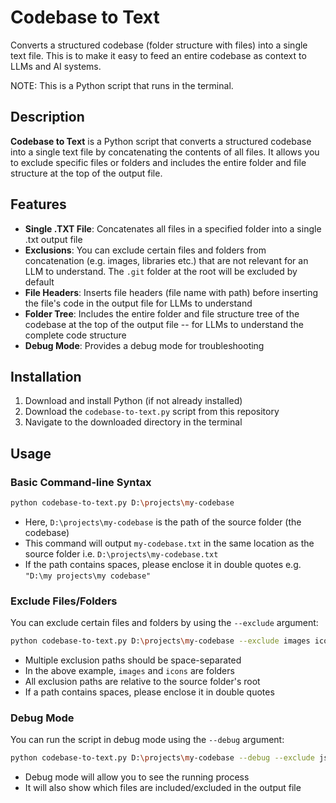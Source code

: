 # Codebase to Text

Converts a structured codebase (folder structure with files) into a single text file. This is to make it easy to feed an entire codebase as context to LLMs and AI systems.

NOTE: This is a Python script that runs in the terminal.

## Description

**Codebase to Text** is a Python script that converts a structured codebase into a single text file by concatenating the contents of all files. It allows you to exclude specific files or folders and includes the entire folder and file structure at the top of the output file.

## Features

- **Single .TXT File**: Concatenates all files in a specified folder into a single .txt output file
- **Exclusions**: You can exclude certain files and folders from concatenation (e.g. images, libraries etc.) that are not relevant for an LLM to understand. The `.git` folder at the root will be excluded by default
- **File Headers**: Inserts file headers (file name with path) before inserting the file's code in the output file for LLMs to understand
- **Folder Tree**: Includes the entire folder and file structure tree of the codebase at the top of the output file -- for LLMs to understand the complete code structure
- **Debug Mode**: Provides a debug mode for troubleshooting

## Installation

1. Download and install Python (if not already installed)
2. Download the `codebase-to-text.py` script from this repository
3. Navigate to the downloaded directory in the terminal

## Usage

### Basic Command-line Syntax
```bash
python codebase-to-text.py D:\projects\my-codebase
```
- Here, `D:\projects\my-codebase` is the path of the source folder (the codebase)
- This command will output `my-codebase.txt` in the same location as the source folder i.e. `D:\projects\my-codebase.txt`
- If the path contains spaces, please enclose it in double quotes e.g. `"D:\my projects\my codebase"`

### Exclude Files/Folders
You can exclude certain files and folders by using the `--exclude` argument:
```bash
python codebase-to-text.py D:\projects\my-codebase --exclude images icons js\jquery.min.js css\bootstrap.css "js\custom script.js"
```
- Multiple exclusion paths should be space-separated
- In the above example, `images` and `icons` are folders
- All exclusion paths are relative to the source folder's root
- If a path contains spaces, please enclose it in double quotes

### Debug Mode
You can run the script in debug mode using the `--debug` argument:
```bash
python codebase-to-text.py D:\projects\my-codebase --debug --exclude js\jquery.min.js
```
- Debug mode will allow you to see the running process
- It will also show which files are included/excluded in the output file
